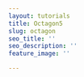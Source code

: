 ```yaml
---
layout: tutorials
title: Octagon5
slug: octagon
seo_title: ''
seo_description: ''
feature_image: ''

---
```

